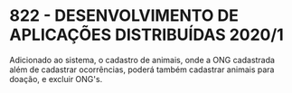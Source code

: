 # 822 - DESENVOLVIMENTO DE APLICAÇÕES DISTRIBUÍDAS 2020/1

Adicionado ao sistema, o cadastro de animais, onde a ONG cadastrada além de cadastrar ocorrências, poderá também cadastrar animais para doação, e excluir ONG's.
